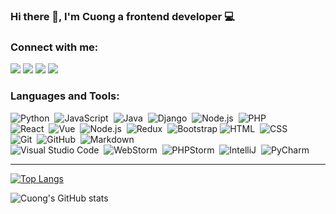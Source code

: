 ### Hi there 👋, I'm Cuong a frontend developer 💻

### Connect with me:

<a href="https://linkedin.com/in/cuong-nguyen-650a511a9"><img src="https://img.shields.io/badge/-Cuong%20Nguyen%20-0077B5?style=flat&logo=Linkedin&logoColor=white"/></a>
<a href="mailto:nqcuong.dev@gmail.com"><img src="https://img.shields.io/badge/-nqcuong.dev@gmail.com-D14836?style=flat&logo=Gmail&logoColor=white"/></a>
<a href="https://instagram.com/nqcuong97"><img src="https://img.shields.io/badge/-@nqcuong97-E4405F?style=flat&logo=Instagram&logoColor=white"/></a>
<a href="https://www.facebook.com/quoccuong8497"><img src="https://img.shields.io/badge/-@quoccuong8497-1877F2?style=flat&logo=Facebook&logoColor=white"/></a>

### Languages and Tools:


![Python](https://img.shields.io/badge/-Python-05122A?style=flat&logo=python)&nbsp;
![JavaScript](https://img.shields.io/badge/-JavaScript-05122A?style=flat&logo=javascript)&nbsp;
![Java](https://img.shields.io/badge/Java-ED8B00?style=for-the-badge&logo=java&logoColor=white)&nbsp;
![Django](https://img.shields.io/badge/-Django-05122A?style=flat&logo=django&logoColor=092E20)&nbsp;
![Node.js](https://img.shields.io/badge/-Node.js-05122A?style=flat&logo=node.js)&nbsp;
![PHP](https://img.shields.io/badge/PHP-777BB4?style=for-the-badge&logo=php&logoColor=white)&nbsp;\
![React](https://img.shields.io/badge/-React-05122A?style=flat&logo=react)&nbsp;
![Vue](https://img.shields.io/badge/-Vue-05122A?style=flat&logo=Vue.js)&nbsp;
![Node.js](https://img.shields.io/badge/-Node.js-05122A?style=flat&logo=node.js)&nbsp;
![Redux](https://img.shields.io/badge/Redux-593D88?style=for-the-badge&logo=redux&logoColor=white)&nbsp;
![Bootstrap](https://img.shields.io/badge/-Bootstrap-05122A?style=flat&logo=bootstrap&logoColor=563D7C)
![HTML](https://img.shields.io/badge/-HTML-05122A?style=flat&logo=HTML5)&nbsp;
![CSS](https://img.shields.io/badge/-CSS-05122A?style=flat&logo=CSS3&logoColor=1572B6)&nbsp;\
![Git](https://img.shields.io/badge/-Git-05122A?style=flat&logo=git)&nbsp;
![GitHub](https://img.shields.io/badge/-GitHub-05122A?style=flat&logo=github)&nbsp;
![Markdown](https://img.shields.io/badge/-Markdown-05122A?style=flat&logo=markdown)\
![Visual Studio Code](https://img.shields.io/badge/-Visual%20Studio%20Code-05122A?style=flat&logo=visual-studio-code&logoColor=007ACC)&nbsp;
![WebStorm](https://img.shields.io/badge/WebStorm-000000?style=for-the-badge&logo=WebStorm&logoColor=white)&nbsp;
![PHPStorm](http://img.shields.io/badge/-PHPStorm-181717?style=for-the-badge&logo=phpstorm&logoColor=white)&nbsp;
![IntelliJ](https://img.shields.io/badge/IntelliJ_IDEA-000000.svg?style=for-the-badge&logo=intellij-idea&logoColor=white)&nbsp;
![PyCharm](https://img.shields.io/badge/PyCharm-000000.svg?&style=for-the-badge&logo=PyCharm&logoColor=white)&nbsp;

---

[![Top Langs](https://github-readme-stats.vercel.app/api/top-langs/?username=nqcuongdev&layout=compact)](https://github.com/nqcuongdev/github-readme-stats)

![Cuong's GitHub stats](https://github-readme-stats.vercel.app/api?username=nqcuongdev&show_icons=true&theme=dracula)
